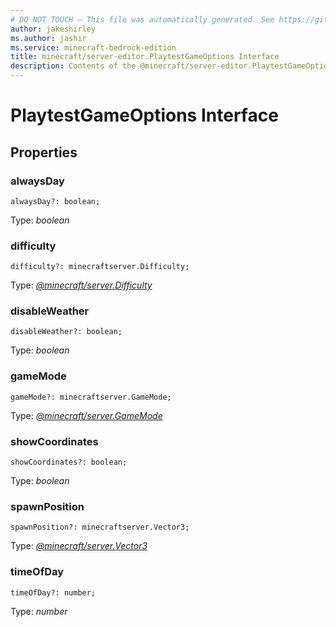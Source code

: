 ```yaml
---
# DO NOT TOUCH — This file was automatically generated. See https://github.com/mojang/minecraftapidocsgenerator to modify descriptions, examples, etc.
author: jakeshirley
ms.author: jashir
ms.service: minecraft-bedrock-edition
title: minecraft/server-editor.PlaytestGameOptions Interface
description: Contents of the @minecraft/server-editor.PlaytestGameOptions class.
---
```

# PlaytestGameOptions Interface

## Properties

### **alwaysDay**
`alwaysDay?: boolean;`

Type: *boolean*

### **difficulty**
`difficulty?: minecraftserver.Difficulty;`

Type: [*@minecraft/server.Difficulty*](../../minecraft/server/Difficulty.md)

### **disableWeather**
`disableWeather?: boolean;`

Type: *boolean*

### **gameMode**
`gameMode?: minecraftserver.GameMode;`

Type: [*@minecraft/server.GameMode*](../../minecraft/server/GameMode.md)

### **showCoordinates**
`showCoordinates?: boolean;`

Type: *boolean*

### **spawnPosition**
`spawnPosition?: minecraftserver.Vector3;`

Type: [*@minecraft/server.Vector3*](../../minecraft/server/Vector3.md)

### **timeOfDay**
`timeOfDay?: number;`

Type: *number*
